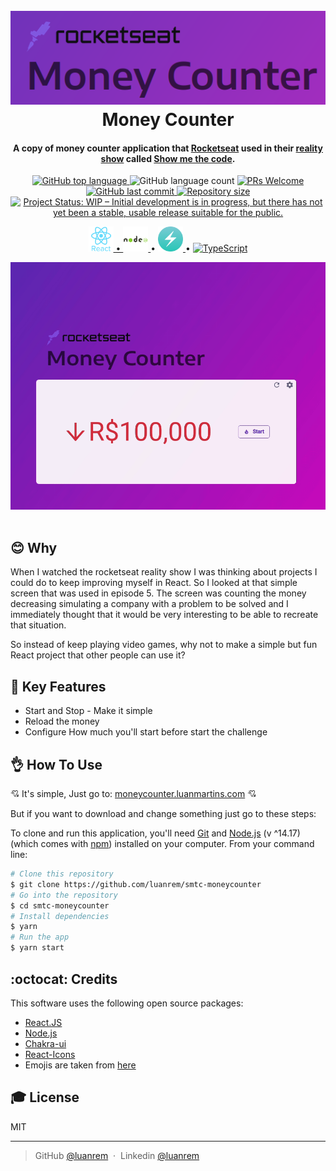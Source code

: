 <h1 align="center">
  <br>
  <img src=".github/moneycounterlogo.png" alt="Markdownify" height="150"></img>
  <br>
  Money Counter
  <br>
</h1>

<h4 align="center">A copy of money counter application that <a href="https://www.rocketseat.com.br" target="_blank">Rocketseat</a> used in their <a href="https://www.youtube.com/watch?v=A-_IxJIXGNc&t=1449s">reality show</a> called <a href="https://lp.rocketseat.com.br/inscricao/showmethecode">Show me the code</a>.</h4>

<p align="center">
  <a href="https://moneycounter.luanmartins.com">
    <img alt="GitHub top language" src="https://img.shields.io/github/languages/top/luanrem/smtc-moneycounter">
  </a>
  <img alt="GitHub language count" src="https://img.shields.io/github/languages/count/luanrem/smtc-moneycounter">

  <a href="https://moneycounter.luanmartins.com">
    <img src="https://img.shields.io/badge/contribuition-welcome-brightgreen.svg" alt="PRs Welcome">
  </a>
  <a href="https://moneycounter.luanmartins.com">
      <img alt="GitHub last commit" src="https://img.shields.io/github/last-commit/luanrem/smtc-moneycounter">
  </a>
  <a href="https://moneycounter.luanmartins.com">
      <img alt="Repository size" src="https://img.shields.io/github/repo-size/luanrem/smtc-moneycounter">
  </a>
  <a href="https://moneycounter.luanmartins.com">
    <img src="https://img.shields.io/github/license/x0n4d0/ecoleta" alt="Project Status: WIP – Initial development is in progress, but there has not yet been a stable, usable release suitable for the public." />
  </a>  
</p>

<p align="center">
  <a href="https://reactjs.org/" target="_blank"> 
  <img src="https://raw.githubusercontent.com/devicons/devicon/master/icons/react/react-original-wordmark.svg" alt="react" width="40" height="40"/>  •
  <a href="https://nodejs.org" target="_blank"> 
  <img src="https://raw.githubusercontent.com/devicons/devicon/master/icons/nodejs/nodejs-original-wordmark.svg" alt="nodejs" width="40" height="40"/> 
</a>  •
  <a href="https://chakra-ui.com" target="_blank"> 
  <img src="https://raw.githubusercontent.com/chakra-ui/chakra-ui/main/logo/logomark-colored.svg" alt="ChakraUI" width="40" height="40"/> 
</a>  •
  <a href="https://www.typescriptlang.org" target="_blank"> 
  <img src="https://upload.wikimedia.org/wikipedia/commons/thumb/4/4c/Typescript_logo_2020.svg/1200px-Typescript_logo_2020.svg.png" alt="TypeScript" width="40" height="40"/> 
</a> 
</p>

<p align="center">
  <kbd>
    <img src="./.github/moneycounter.gif" alt="screenshotgif" width="600" />
  </kbd>
  &nbsp;&nbsp;&nbsp;&nbsp;
</p>

## :blush: Why

When I watched the rocketseat reality show I was thinking about projects I could do to keep improving myself in React. So I looked at that simple screen that was used in episode 5. The screen was counting the money decreasing simulating a company with a problem to be solved and I immediately thought that it would be very interesting to be able to recreate that situation. 

So instead of keep playing video games, why not to make a simple but fun React project that other people can use it?

## :paw_prints: Key Features

* Start and Stop - Make it simple
* Reload the money
* Configure How much you'll start before start the challenge  

## :ok_hand: How To Use

:cupid: It's simple, Just go to: [moneycounter.luanmartins.com](https://moneycounter.luanmartins.com) :cupid:

But if you want to download and change something just go to these steps:

To clone and run this application, you'll need [Git](https://git-scm.com) and [Node.js](https://nodejs.org/en/download/) (v \^14.17) (which comes with [npm](http://npmjs.com)) installed on your computer. From your command line:

```bash
# Clone this repository
$ git clone https://github.com/luanrem/smtc-moneycounter
# Go into the repository
$ cd smtc-moneycounter
# Install dependencies
$ yarn
# Run the app
$ yarn start
```
## :octocat: Credits

This software uses the following open source packages:

- [React.JS](https://reactjs.org)
- [Node.js](https://nodejs.org/)
- [Chakra-ui](https://chakra-ui.com)
- [React-Icons](https://react-icons.github.io/react-icons/)
- Emojis are taken from [here](https://gist.github.com/rxaviers/7360908)

## :mortar_board: License

MIT

---

> GitHub [@luanrem](https://github.com/luanrem) &nbsp;&middot;&nbsp;
> Linkedin [@luanrem](https://www.linkedin.com/in/luanrem)